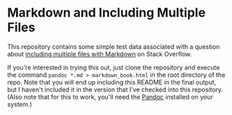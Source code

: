 # Markdown and Including Multiple Files

This repository contains some simple test data associated with a question
about [including multiple files with Markdown][1] on Stack Overflow.

If you're interested in trying this out, just clone the repository and execute
the command `pandoc *.md > markdown_book.html` in the root directory of the
repo.  Note that you will end up including this README in the final output,
but I haven't included it in the version that I've checked into this
repository.  (Also note that for this to work, you'll need the [Pandoc][2]
installed on your system.)

[1]: http://stackoverflow.com/questions/4779582/markdown-and-including-multiple-files/
[2]: http://johnmacfarlane.net/pandoc/
